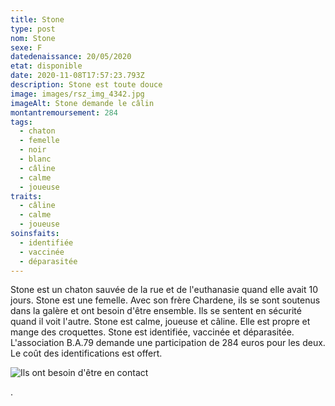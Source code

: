 ```yaml
---
title: Stone
type: post
nom: Stone
sexe: F
datedenaissance: 20/05/2020
etat: disponible
date: 2020-11-08T17:57:23.793Z
description: Stone est toute douce
image: images/rsz_img_4342.jpg
imageAlt: Stone demande le câlin
montantremoursement: 284
tags:
  - chaton
  - femelle
  - noir
  - blanc
  - câline
  - calme
  - joueuse
traits:
  - câline
  - calme
  - joueuse
soinsfaits:
  - identifiée
  - vaccinée
  - déparasitée
---
```

Stone est un chaton sauvée de la rue et de l'euthanasie quand elle avait 10 jours. Stone est une femelle. Avec son frère Chardene, ils se sont soutenus dans la galère et ont besoin d'être ensemble. Ils se sentent en sécurité quand il voit l'autre. Stone est calme, joueuse et câline. Elle est propre et mange des croquettes. Stone est identifiée, vaccinée et déparasitée. L'association B.A.79 demande une participation de 284 euros pour les deux. Le coût des identifications est offert.



![](images/rsz_20201017_132740_001.jpg "Ils ont besoin d'être en contact")

.